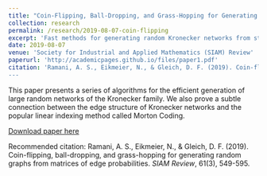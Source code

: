 ```yaml
---
title: "Coin-Flipping, Ball-Dropping, and Grass-Hopping for Generating Random Graphs from Matrices of Edge Probabilities"
collection: research
permalink: /research/2019-08-07-coin-flipping
excerpt: 'Fast methods for generating random Kronecker networks from stochastic adjacency matrices.'
date: 2019-08-07
venue: 'Society for Industrial and Applied Mathematics (SIAM) Review'
paperurl: 'http://academicpages.github.io/files/paper1.pdf'
citation: 'Ramani, A. S., Eikmeier, N., & Gleich, D. F. (2019). Coin-flipping, ball-dropping, and grass-hopping for generating random graphs from matrices of edge probabilities. <i>SIAM Review</i>, 61(3), 549-595.
---
```

This paper presents a series of algorithms for the efficient generation of large random networks of the Kronecker family. We also prove a subtle connection between the edge structure of Kronecker networks and the popular linear indexing method called Morton Coding.

[Download paper here](https://epubs.siam.org/doi/pdf/10.1137/17M1127132)

Recommended citation: Ramani, A. S., Eikmeier, N., & Gleich, D. F. (2019). Coin-flipping, ball-dropping, and grass-hopping for generating random graphs from matrices of edge probabilities. <i>SIAM Review</i>, 61(3), 549-595.
